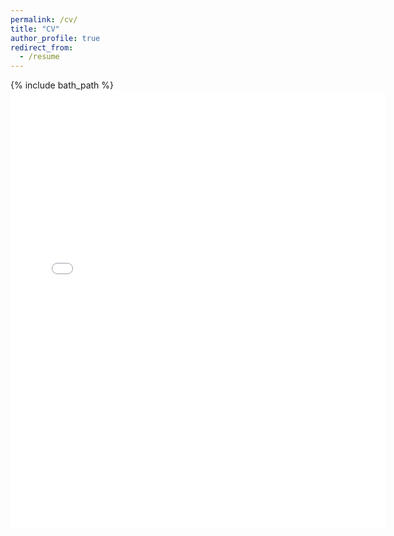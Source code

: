 ```yaml
---
permalink: /cv/
title: "CV"
author_profile: true
redirect_from: 
  - /resume
---
```


{% include bath_path %}
<embed src="{{ site.baseurl }}/files/CV_Shiping.pdf" width="600" height="700" type='application/pdf'>